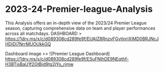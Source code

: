 # 2023-24-Premier-league-Analysis
This Analysis offers an in-depth view of the 2023/24 Premier League season, capturing comprehensive data on team and player performances across all matchdays.
DASHBOARD > https://1drv.ms/x/c/d089308cd289fe9f/EUAIZ8RnzvFGvtjnriXiMD0BRJNcJHDiDi7NrrMUOUkkGQ

Dashboard image >> ![Premier League Dashboard] https://1drv.ms/x/c/d089308cd289fe9f/ESuFNlhDE9NEqthf-H3BTisBaU1f2GtBjd9tg2jYo_rjmw
